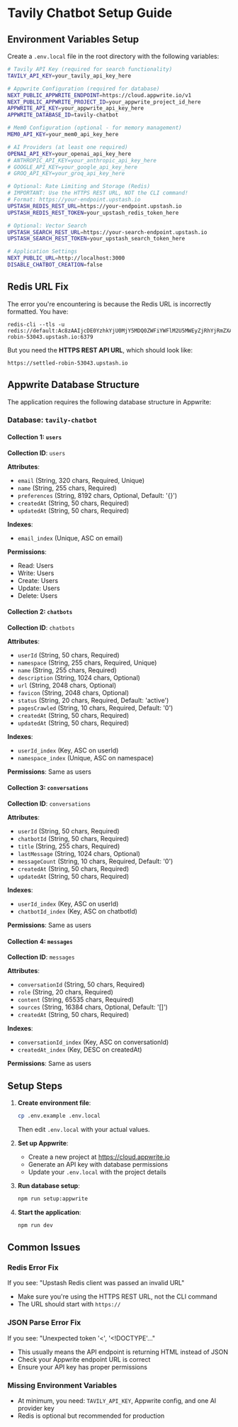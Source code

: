 # Tavily Chatbot Setup Guide

## Environment Variables Setup

Create a `.env.local` file in the root directory with the following variables:

```bash
# Tavily API Key (required for search functionality)
TAVILY_API_KEY=your_tavily_api_key_here

# Appwrite Configuration (required for database)
NEXT_PUBLIC_APPWRITE_ENDPOINT=https://cloud.appwrite.io/v1
NEXT_PUBLIC_APPWRITE_PROJECT_ID=your_appwrite_project_id_here
APPWRITE_API_KEY=your_appwrite_api_key_here
APPWRITE_DATABASE_ID=tavily-chatbot

# Mem0 Configuration (optional - for memory management)
MEM0_API_KEY=your_mem0_api_key_here

# AI Providers (at least one required)
OPENAI_API_KEY=your_openai_api_key_here
# ANTHROPIC_API_KEY=your_anthropic_api_key_here
# GOOGLE_API_KEY=your_google_api_key_here
# GROQ_API_KEY=your_groq_api_key_here

# Optional: Rate Limiting and Storage (Redis)
# IMPORTANT: Use the HTTPS REST URL, NOT the CLI command!
# Format: https://your-endpoint.upstash.io
UPSTASH_REDIS_REST_URL=https://your-endpoint.upstash.io
UPSTASH_REDIS_REST_TOKEN=your_upstash_redis_token_here

# Optional: Vector Search
UPSTASH_SEARCH_REST_URL=https://your-search-endpoint.upstash.io
UPSTASH_SEARCH_REST_TOKEN=your_upstash_search_token_here

# Application Settings
NEXT_PUBLIC_URL=http://localhost:3000
DISABLE_CHATBOT_CREATION=false
```

## Redis URL Fix

The error you're encountering is because the Redis URL is incorrectly formatted. You have:
```
redis-cli --tls -u redis://default:Ac8zAAIjcDE0YzhkYjU0MjY5MDQ0ZWFiYWFlM2U5MWEyZjRhYjRmZXAxMA@settled-robin-53043.upstash.io:6379
```

But you need the **HTTPS REST API URL**, which should look like:
```
https://settled-robin-53043.upstash.io
```

## Appwrite Database Structure

The application requires the following database structure in Appwrite:

### Database: `tavily-chatbot`

#### Collection 1: `users`
**Collection ID**: `users`

**Attributes**:
- `email` (String, 320 chars, Required, Unique)
- `name` (String, 255 chars, Required)
- `preferences` (String, 8192 chars, Optional, Default: '{}')
- `createdAt` (String, 50 chars, Required)
- `updatedAt` (String, 50 chars, Required)

**Indexes**:
- `email_index` (Unique, ASC on email)

**Permissions**:
- Read: Users
- Write: Users
- Create: Users
- Update: Users
- Delete: Users

#### Collection 2: `chatbots`
**Collection ID**: `chatbots`

**Attributes**:
- `userId` (String, 50 chars, Required)
- `namespace` (String, 255 chars, Required, Unique)
- `name` (String, 255 chars, Required)
- `description` (String, 1024 chars, Optional)
- `url` (String, 2048 chars, Optional)
- `favicon` (String, 2048 chars, Optional)
- `status` (String, 20 chars, Required, Default: 'active')
- `pagesCrawled` (String, 10 chars, Required, Default: '0')
- `createdAt` (String, 50 chars, Required)
- `updatedAt` (String, 50 chars, Required)

**Indexes**:
- `userId_index` (Key, ASC on userId)
- `namespace_index` (Unique, ASC on namespace)

**Permissions**: Same as users

#### Collection 3: `conversations`
**Collection ID**: `conversations`

**Attributes**:
- `userId` (String, 50 chars, Required)
- `chatbotId` (String, 50 chars, Required)
- `title` (String, 255 chars, Required)
- `lastMessage` (String, 1024 chars, Optional)
- `messageCount` (String, 10 chars, Required, Default: '0')
- `createdAt` (String, 50 chars, Required)
- `updatedAt` (String, 50 chars, Required)

**Indexes**:
- `userId_index` (Key, ASC on userId)
- `chatbotId_index` (Key, ASC on chatbotId)

**Permissions**: Same as users

#### Collection 4: `messages`
**Collection ID**: `messages`

**Attributes**:
- `conversationId` (String, 50 chars, Required)
- `role` (String, 20 chars, Required)
- `content` (String, 65535 chars, Required)
- `sources` (String, 16384 chars, Optional, Default: '[]')
- `createdAt` (String, 50 chars, Required)

**Indexes**:
- `conversationId_index` (Key, ASC on conversationId)
- `createdAt_index` (Key, DESC on createdAt)

**Permissions**: Same as users

## Setup Steps

1. **Create environment file**:
   ```bash
   cp .env.example .env.local
   ```
   Then edit `.env.local` with your actual values.

2. **Set up Appwrite**:
   - Create a new project at https://cloud.appwrite.io
   - Generate an API key with database permissions
   - Update your `.env.local` with the project details

3. **Run database setup**:
   ```bash
   npm run setup:appwrite
   ```

4. **Start the application**:
   ```bash
   npm run dev
   ```

## Common Issues

### Redis Error Fix
If you see: "Upstash Redis client was passed an invalid URL"
- Make sure you're using the HTTPS REST URL, not the CLI command
- The URL should start with `https://`

### JSON Parse Error Fix
If you see: "Unexpected token '<', '<!DOCTYPE'..."
- This usually means the API endpoint is returning HTML instead of JSON
- Check your Appwrite endpoint URL is correct
- Ensure your API key has proper permissions

### Missing Environment Variables
- At minimum, you need: `TAVILY_API_KEY`, Appwrite config, and one AI provider key
- Redis is optional but recommended for production 